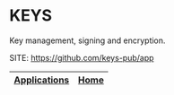 # KEYS
 
 Key management, signing and encryption.
 
 SITE: https://github.com/keys-pub/app

 | [Applications](https://portable-linux-apps.github.io/apps.html) | [Home](https://portable-linux-apps.github.io)
 | --- | --- |
